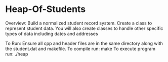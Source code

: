 # Heap-Of-Students
Overview:
Build a normalized student record system. Create a class to represent student data. You will also create classes to handle other specific types of data including dates and addresses

To Run:
Ensure all cpp and header files are in the same directory along with the student.dat and makefile.
To compile run: make
To execute program run: ./heap

